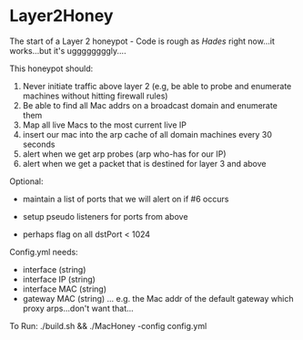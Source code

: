 # Layer2Honey
The start of a Layer 2 honeypot - Code is rough as *Hades* right now...it works...but it's uggggggggly....

This honeypot should:
1) Never initiate traffic above layer 2 (e.g, be able to probe and enumerate machines without hitting firewall rules)
2) Be able to find all Mac addrs on a broadcast domain and enumerate them
3) Map all live Macs to the most current live IP 
4) insert our mac into the arp cache of all domain machines every 30 seconds
5) alert when we get arp probes (arp who-has for our IP)
6) alert when we get a packet that is destined for layer 3 and above

Optional:

  - maintain a list of ports that we will alert on if #6 occurs
  
  - setup pseudo listeners for ports from above
 
  - perhaps flag on all dstPort < 1024


Config.yml needs:
  - interface (string)
  - interface IP (string)
  - interface MAC (string)
  - gateway MAC (string) ... e.g. the Mac addr of the default gateway which proxy arps...don't want that...

To Run:
./build.sh && ./MacHoney -config config.yml

